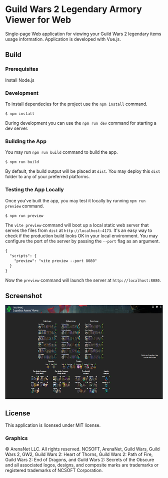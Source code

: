 # Guild Wars 2 Legendary Armory Viewer for Web
Single-page Web application for viewing your Guild Wars 2 legendary items usage information. Application is developed with Vue.js.

## Build
### Prerequisites
Install Node.js
### Development
To install dependecies for the project use the `npm install` command.
```
$ npm install
```
During development you can use the `npm run dev` command for starting a dev server.
### Building the App
You may run `npm run build` command to build the app.
```
$ npm run build
```
By default, the build output will be placed at `dist`. You may deploy this `dist` folder to any of your preferred platforms.
### Testing the App Locally
Once you've built the app, you may test it locally by running `npm run preview` command.
```
$ npm run preview
```
The `vite preview` command will boot up a local static web server that serves the files from `dist` at `http://localhost:4173`. It's an easy way to check if the production build looks OK in your local environment.
You may configure the port of the server by passing the `--port` flag as an argument.
```
{
  "scripts": {
    "preview": "vite preview --port 8080"
  }
}
```
Now the `preview` command will launch the server at `http://localhost:8080`.

## Screenshot
<img src="screenshot.png" Height="300" >

## License
This application is licensed under MIT license.

### Graphics
© ArenaNet LLC. All rights reserved. NCSOFT, ArenaNet, Guild Wars, Guild Wars 2, GW2, Guild Wars 2: Heart of Thorns, Guild Wars 2: Path of Fire, Guild Wars 2: End of Dragons, and Guild Wars 2: Secrets of the Obscure and all associated logos, designs, and composite marks are trademarks or registered trademarks of NCSOFT Corporation.
